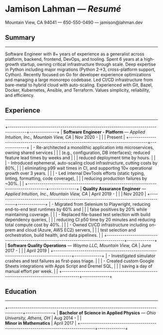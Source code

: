 # Jamison Lahman *&mdash; Resumé*

<span class="subtitle">
  Mountain View, CA 94041 &mdash; 650-550-0490 &mdash; jamison@lahman.dev
</span>

## Summary

<hr/>

Software Engineer with 8+ years of experience as a generalist across platform, backend, frontend, DevOps, and tooling.
Spent 6 years at a high-growth startup, owning critical infrastructure through scale.
Deep expertise in Python including major migrations (Python 2→3, cross-platform support, Cython).
Recently focused on Go for developer experience optimizations and managing a large monorepo codebase.
Led CI/CD infrastructure from bare-metal to hybrid cloud with auto-scaling.
Experienced with Git, Bazel, Docker, Kubernetes, Ansible, and Terraform.
Values simplicity, reliability, and efficiency.

## Experience

<hr/>

+---------------------------------------------------------------------------------------+--------------+
| **Software Engineer - Platform** *&mdash; Applied Intuition, Inc., Mountain View, CA* | Nov 2020 -   |
|                                                                                       | Present      |
+---------------------------------------------------------------------------------------+--------------+
| - Re-architected a monolithic application into microservices, owning shared services  |              |
| (e.g., configuration, DB interfaces); reduced feature lead times by weeks and         |              |
| reduced deployment time by hours.                                                     |              |
| - Introduced ephemeral, auto-scaling cloud infrastructure, cutting costs by 80%,      |              |
| eliminating p99 wait times in CI, and supporting 10× operational growth over 3 years. |              |
| - Led internal DevTools efforts (static typing, linting, formatting, code coverage),  |              |
| reducing production failures by ~30%.                                                 |              |
+---------------------------------------------------------------------------------------+--------------+
| **Quality Assurance Engineer** *&mdash; Applied Intuition, Inc., Mountain View, CA*   | April 2019 - |
|                                                                                       | Nov 2020     |
+---------------------------------------------------------------------------------------+--------------+
| - Migrated from Selenium to Playwright, reducing end-to-end test runtimes by 60% and  |              |
| false positives by 20% while maintaining coverage.                                    |              |
| - Replaced file-based test selection with build dependency queries,                   |              |
| reducing CI p50 time by 20 minutes and reducing total compute cost by 40%.            |              |
| - Owned CI/CD infrastructure including on-prem and cloud (Azure, AWS EC2) servers,    |              |
| test selection and orchestration, build health, and data pipelines.                   |              |
+---------------------------------------------------------------------------------------+--------------+
| **Software Quality Operations** *&mdash; Waymo LLC, Mountain View, CA*                | June 2017 -  |
|                                                                                       | April 2019   |
+---------------------------------------------------------------------------------------+--------------+
| - Investigated simulator crashes and test failures as first-pass triage.              |              |
| - Created custom Google Sheets integrations with Apps Script and Dremel SQL,          |              |
| saving a day of manual effort per week.                                               |              |
+---------------------------------------------------------------------------------------+--------------+

## Education

<hr/>

+-------------------------------------------------------------------------------------+--------------+
| **Bachelor of Science in Applied Physics** *&mdash; Ohio University, Athens, OH*    | Aug 2014 -   |
| <br> **Minor in Mathematics**                                                       | April 2017   |
+-------------------------------------------------------------------------------------+--------------+
